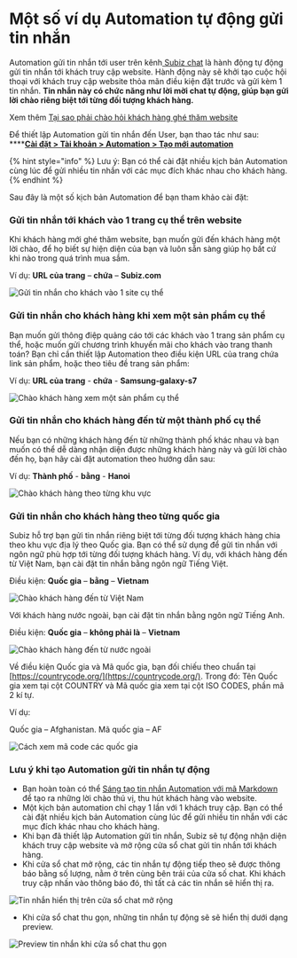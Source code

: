 # Một số ví dụ Automation tự động gửi tin nhắn

Automation gửi tin nhắn tới user trên kênh[ Subiz chat](https://subiz.com/vi/live-chat.html) là hành động tự động gửi tin nhắn tới khách truy cập website. Hành động này sẽ khởi tạo cuộc hội thoại với khách truy cập website thỏa mãn điều kiện đặt trước và gửi kèm 1 tin nhắn. **Tin nhắn này có chức năng như lời mời chat tự động, giúp bạn gửi lời chào riêng biệt tới từng đối tượng khách hàng.**

Xem thêm [Tại sao phải chào hỏi khách hàng ghé thăm website](https://subiz.com/blog/tai-sao-phai-chao-hoi-khach-hang-ghe-tham-website.html)​

Để thiết lập Automation gửi tin nhắn đến User,  bạn thao tác như sau: ****[**Cài đặt &gt;  Tài khoản &gt;  Automation &gt; Tạo mới automation**](https://app.subiz.com/settings/automation-add)

{% hint style="info" %}
Lưu ý: Bạn có thể cài đặt nhiều kịch bản Automation cùng lúc để gửi nhiều tin nhắn với các mục đích khác nhau cho khách hàng.
{% endhint %}

Sau đây là một số kịch bản Automation để bạn tham khảo cài đặt:

### Gửi tin nhắn tới khách vào 1 trang cụ thể trên website <a id="1-gui-tin-nhan-toi-khach-vao-1-trang-cu-the-tren-website"></a>

Khi khách hàng mới ghé thăm website, bạn muốn gửi đến khách hàng một lời chào, để họ biết sự hiện diện của bạn và luôn sẵn sàng giúp họ bất cứ khi nào trong quá trình mua sắm.

Ví dụ: **URL của trang** – **chứa** –  **Subiz.com**

![G&#x1EED;i tin nh&#x1EAF;n cho kh&#xE1;ch v&#xE0;o 1 site c&#x1EE5; th&#x1EC3;](../../.gitbook/assets/screenshot_1%20%283%29.png)

### Gửi tin nhắn cho khách hàng khi xem một sản phẩm cụ thể <a id="3-gui-tin-nhan-cho-khach-hang-theo-khu-vuc-dia-ly"></a>

Bạn muốn gửi thông điệp quảng cáo tới các khách vào 1 trang sản phẩm cụ thể, hoặc muốn gửi chương trình khuyến mãi cho khách vào trang thanh toán? Bạn chỉ cần thiết lập Automation theo điều kiện URL của trang chứa link sản phẩm, hoặc theo tiêu đề trang sản phẩm:

Ví dụ: **URL của trang**  -  **chứa**  -  **Samsung-galaxy-s7**

![Ch&#xE0;o kh&#xE1;ch h&#xE0;ng xem m&#x1ED9;t s&#x1EA3;n ph&#x1EA9;m c&#x1EE5; th&#x1EC3;](../../.gitbook/assets/screenshot_2%20%282%29.png)

### Gửi tin nhắn cho khách hàng đến từ một thành phố cụ thể

Nếu bạn có những khách hàng đến từ những thành phố khác nhau và bạn muốn có thể dễ dàng nhận diện được những khách hàng này và gửi lời chào đến họ, bạn hãy cài đặt automation theo hướng dẫn sau:

Ví dụ: **Thành phố**  -  **bằng**   -  **Hanoi**

![Ch&#xE0;o kh&#xE1;ch h&#xE0;ng theo t&#x1EEB;ng khu v&#x1EF1;c](../../.gitbook/assets/screenshot_3%20%282%29.png)

### Gửi tin nhắn cho khách hàng theo từng quốc gia

Subiz hỗ trợ bạn gửi tin nhắn riêng biệt tới từng đối tượng khách hàng chia theo khu vực địa lý theo Quốc gia. Bạn có thể sử dụng để gửi tin nhắn với ngôn ngữ phù hợp tới từng đối tượng khách hàng. Ví dụ, với khách hàng đến từ Việt Nam, bạn cài đặt tin nhắn bằng ngôn ngữ Tiếng Việt.

Điều kiện: **Quốc gia**  – **bằng** – **Vietnam**

![Ch&#xE0;o kh&#xE1;ch h&#xE0;ng &#x111;&#x1EBF;n t&#x1EEB; Vi&#x1EC7;t Nam](../../.gitbook/assets/vn%20%281%29.png)

Với khách hàng nước ngoài, bạn cài đặt tin nhắn bằng ngôn ngữ Tiếng Anh.

Điều kiện: **Quốc gia** – **không phải là** – **Vietnam**

![Ch&#xE0;o kh&#xE1;ch h&#xE0;ng &#x111;&#x1EBF;n t&#x1EEB; n&#x1B0;&#x1EDB;c ngo&#xE0;i](../../.gitbook/assets/screenshot_2.png)

Về điều kiện Quốc gia và Mã quốc gia, bạn đối chiếu theo chuẩn tại [https://countrycode.org/](https://countrycode.org/). Trong đó: Tên Quốc gia xem tại cột COUNTRY và Mã quốc gia xem tại cột ISO CODES, phần mã 2 kí tự.

Ví dụ:

Quốc gia – Afghanistan. Mã quốc gia – AF

![C&#xE1;ch xem m&#xE3; code c&#xE1;c qu&#x1ED1;c gia](../../.gitbook/assets/countrycode.png)

### Lưu ý khi tạo Automation gửi tin nhắn tự động <a id="luu-y-khi-tao-automation-gui-tin-nhan-tu-dong"></a>

* Bạn hoàn toàn có thể [Sáng tạo tin nhắn Automation với mã Markdown](https://help.subiz.com/su-dung-subiz-nang-cao/tuong-tac-tu-dong/sang-tao-tin-nhan-automation-voi-ma-markdown) để tạo ra những lời chào thú vị, thu hút khách hàng vào website.
* Một kịch bản automation chỉ chạy 1 lần với 1 khách truy cập. Bạn có thể cài đặt nhiều kịch bản Automation cùng lúc để gửi nhiều tin nhắn với các mục đích khác nhau cho khách hàng.
* Khi bạn đã thiết lập Automation gửi tin nhắn, Subiz sẽ tự động nhận diện khách truy cập website và mở rộng cửa sổ chat gửi tin nhắn tới khách hàng.
* Khi cửa sổ chat mở rộng, các tin nhắn tự động tiếp theo sẽ được thông báo bằng số lượng, nằm ở trên cùng bên trái của cửa số chat. Khi khách truy cập nhấn vào thông báo đó, thì tất cả các tin nhắn sẽ hiển thị ra.

![Tin nh&#x1EAF;n hi&#x1EC3;n th&#x1ECB; tr&#xEA;n c&#x1EED;a s&#x1ED5; chat m&#x1EDF; r&#x1ED9;ng](../../.gitbook/assets/cua-so-ko-bi-an.png)

* Khi cửa sổ chat thu gọn, những tin nhắn tự động sẽ sẽ hiển thị dưới dạng preview.

![Preview tin nh&#x1EAF;n khi c&#x1EED;a s&#x1ED5; chat thu g&#x1ECD;n](../../.gitbook/assets/loi-chao-automation-300x250.jpg)



